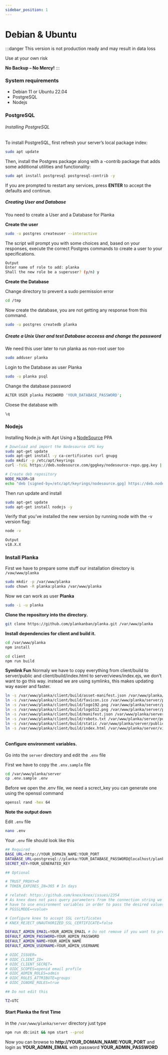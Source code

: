 ```yaml
---
sidebar_position: 1
---
```


# Debian & Ubuntu

:::danger
This version is not production ready and may result in data loss

Use at your own risk

**No Backup – No Mercy!**
:::


### System requirements
 + Debian 11 or Ubuntu 22.04
 + PostgreSQL
 + Nodejs



### PostgreSQL
###### Installing PostgreSQL

To install PostgreSQL, first refresh your server’s local package index:
```bash
sudo apt update
```

Then, install the Postgres package along with a -contrib package that adds some additional utilities and functionality:


```bash
sudo apt install postgresql postgresql-contrib -y
```

If you are prompted to restart any services, press **ENTER** to accept the defaults and continue.

##### Creating User and Database
You need to create a User and a Database for Planka

**Create the user**
```bash
sudo -u postgres createuser --interactive
```


The script will prompt you with some choices and, based on your responses, execute the correct Postgres commands to create a user to your specifications.

```bash
Output
Enter name of role to add: planka
Shall the new role be a superuser? (y/n) y
```



**Create the Database**

Change directory to prevent a sudo permission error 
```bash
cd /tmp
```

Now create the database, you are not getting any response from this command.
```bash
sudo -u postgres createdb planka
```



##### Create a Unix User and test Database acceess and change the password
We need this user later to run planka as non-root user too

```bash
sudo adduser planka
```


Login to the Database as user Planka 
```bash
sudo -u planka psql
```

Change the database password
```bash
ALTER USER planka PASSWORD 'YOUR_DATABASE_PASSWORD';
```

Cloese the database with

```bash
\q
```


### Nodejs
Installing Node.js with Apt Using a [NodeSource](https://github.com/nodesource/distributions#nodejs) PPA

```bash
# Download and import the Nodesource GPG key
sudo apt-get update
sudo apt-get install -y ca-certificates curl gnupg
sudo mkdir -p /etc/apt/keyrings
curl -fsSL https://deb.nodesource.com/gpgkey/nodesource-repo.gpg.key | sudo gpg --dearmor -o /etc/apt/keyrings/nodesource.gpg

# Create deb repository
NODE_MAJOR=18
echo "deb [signed-by=/etc/apt/keyrings/nodesource.gpg] https://deb.nodesource.com/node_$NODE_MAJOR.x nodistro main" | sudo tee /etc/apt/sources.list.d/nodesource.list
```

Then run update and install
```bash
sudo apt-get update
sudo apt-get install nodejs -y
```

Verify that you’ve installed the new version by running node with the -v version flag:
```bash
node -v
```
```bash
Output
v18.X.X
```

### Install Planka
First we have to prepare some stuff 
our installation directory is `/vaw/www/planka`
```bash
sudo mkdir -p /var/www/planka
sudo chown -R planka:planka /var/www/planka
```

Now we can work as user **Planka**

```bash
sudo -i -u planka
```

**Clone the repository into the directory.**
```bash
git clone https://github.com/plankanban/planka.git /var/www/planka
```



**Install dependencies for client and build it.**

```bash
cd /var/www/planka
npm install

cd client
npm run build
```

**Symlink Fun**
Normaly we have to copy everything from client/build to server/public and client/build/index.html to server/views/index.ejs, we don't want to go this way.
instead we are using symlinks, this makes updating way easier and faster.


```bash
ln -s /var/www/planka/client/build/asset-manifest.json /var/www/planka/server/public/asset-manifest.json
ln -s /var/www/planka/client/build/favicon.ico /var/www/planka/server/public/favicon.ico
ln -s /var/www/planka/client/build/logo192.png /var/www/planka/server/public/logo192.png
ln -s /var/www/planka/client/build/logo512.png /var/www/planka/server/public/logo512.png
ln -s /var/www/planka/client/build/manifest.json /var/www/planka/server/public/manifest.json
ln -s /var/www/planka/client/build/robots.txt /var/www/planka/server/public/robots.txt
ln -s /var/www/planka/client/build/static /var/www/planka/server/public/static
ln -s /var/www/planka/client/build/index.html /var/www/planka/server/views/index.ejs
```





```bash

```

#### Configure environment variables.
Go into the ``server`` directory and edit the ``.env`` file

First we have to copy the ``.env.sample`` file
```bash
cd /var/www/planka/server
cp .env.sample .env
```

Before we open the .env file, we need a screct_key 
you can generate one using the openssl command 

```bash
openssl rand -hex 64
```
**Note the output down**


Edit ``.env`` file
```bash
nano .env
```

Your ``.env`` file should look like this 

```bash
## Required
BASE_URL=http://YOUR_DOMAIN_NAME:YOUR_PORT
DATABASE_URL=postgresql://planka:YOUR_DATABASE_PASSWORD@localhost/planka
SECRET_KEY=YOUR_GENERATED_KEY

## Optional

# TRUST_PROXY=0
# TOKEN_EXPIRES_IN=365 # In days

# related: https://github.com/knex/knex/issues/2354
# As knex does not pass query parameters from the connection string we
# have to use environment variables in order to pass the desired values, e.g.
# PGSSLMODE=<value>

# Configure knex to accept SSL certificates
# KNEX_REJECT_UNAUTHORIZED_SSL_CERTIFICATE=false

DEFAULT_ADMIN_EMAIL=YOUR_ADMIN_EMAIL # Do not remove if you want to prevent this user from being edited/deleted
DEFAULT_ADMIN_PASSWORD=YOUR_ADMIN_PASSWORD
DEFAULT_ADMIN_NAME=YOUR_ADMIN_NAME
DEFAULT_ADMIN_USERNAME=YOUR_ADMIN_USERNAME

# OIDC_ISSUER=
# OIDC_CLIENT_ID=
# OIDC_CLIENT_SECRET=
# OIDC_SCOPES=openid email profile
# OIDC_ADMIN_ROLES=admin
# OIDC_ROLES_ATTRIBUTE=groups
# OIDC_IGNORE_ROLES=true

## Do not edit this

TZ=UTC
```



#### Start Planka the first Time
in the ``/var/www/planka/server`` directory just type 

```bash
npm run db:init && npm start --prod
```

Now you can browse to **http://YOUR_DOMAIN_NAME:YOUR_PORT** and login as **YOUR_ADMIN_EMAIL** with password **YOUR_ADMIN_PASSWORD**
